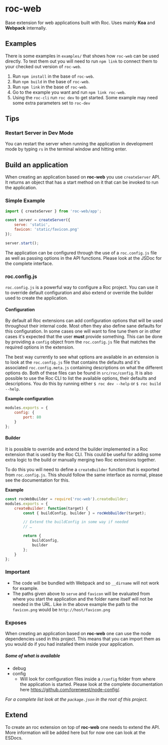 # roc-web

Base extension for web applications built with Roc. Uses mainly __Koa__ and __Webpack__ internally.

## Examples
There is some examples in `examples/` that shows how `roc-web` can be used directly. To test them out you will need to run `npm link` to connect them to your checked out version of `roc-web`.

1. Run `npm install` in the base of `roc-web`.
2. Run `npm build` in the base of `roc-web`.
3. Run `npm link` in the base of `roc-web`.
4. Go to the example you want and run `npm link roc-web`.
5. Using the `roc-cli` run `roc dev` to get started. Some example may need some extra parameters set to `roc-dev`

## Tips

### Restart Server in Dev Mode
You can restart the server when running the application in development mode by typing `rs` in the terminal window and hitting enter.

## Build an application
When creating an application based on __roc-web__ you use `createServer` API. It returns an object that has a start method on it that can be invoked to run the application.

### Simple Example
```javascript
import { createServer } from 'roc-web/app';

const server = createServer({
    serve: 'static',
    favicon: 'static/favicon.png'
});

server.start();
```

The application can be configured through the use of a `roc.config.js` file as well as passing options in the API functions. Please look at the JSDoc for the complete interface.

### roc.config.js
`roc.config.js` is a powerful way to configure a Roc project. You can use it to override default configuration and also extend or override the builder used to create the application.

#### Configuration
By default all Roc extensions can add configuration options that will be used throughout their internal code. Most often they also define sane defaults for this configuration. In some cases one will want to fine tune them or in other cases it's expected that the user **must** provide something. This can be done by providing a `config` object from the `roc.config.js` file that matches the required options in the extension.

The best way currently to see what options are available in an extension is to look at the `roc.config.js` file that contains the defaults and it's associated `roc.config.meta.js` containing descriptions on what the different options do. Both of these files can be found in `src/roc/config`. It is also possible to use the Roc CLI to list the available options, their defaults and descriptions. You do this by running either `$ roc dev --help` or `$ roc build --help`.

__Example configuration__
```js
modules.exports = {
    config: {
        port: 80
    }
};
```

#### Builder
It is possible to override and extend the builder implemented in a Roc extension that is used by the Roc CLI. This could be useful for adding some extra logic to the build or manually merging two Roc extensions together.

To do this you will need to define a `createBuilder` function that is exported from `roc.config.js`. This should follow the same interface as normal, please see the documentation for this.

__Example__
```js
const rocWebBuilder = require('roc-web').createBuilder;
modules.exports = {
    createBuilder: function(target) {
        const { buildConfig, builder } = rocWebBuilder(target);

        // Extend the buildConfig in some way if needed
        // …

        return {
            buildConfig,
            builder
        };
    }
};
```

### Important
* The code will be bundled with Webpack and so `__dirname` will not work for example.
* The paths given above to `serve` and `favicon` will be evaluated from where you start the application and the folder name itself will not be needed in the URL. Like in the above example the path to the `favicon.png` would be `http://host/favicon.png`

### Exposes
When creating an application based on __roc-web__ one can use the node dependencies used in this project. This means that you can import them as you would do if you had installed them inside your application.

##### Some of what is available
* debug
* config
    * Will look for configuration files inside a `/config` folder from where the application is started. Please look at the complete documentation here https://github.com/lorenwest/node-config/.

_For a complete list look at the `package.json` in the root of this project._

## Extend
To create an roc extension on top of __roc-web__ one needs to extend the API. More information will be added here but for now one can look at the ESDocs.
